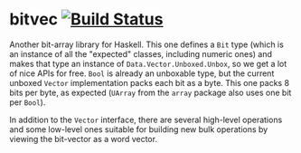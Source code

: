 bitvec [![Build Status](https://travis-ci.org/mokus0/bitvec.svg)](https://travis-ci.org/mokus0/bitvec)
======

Another bit-array library for Haskell.  This one defines a `Bit` type (which is an instance of all the "expected" classes, including numeric ones) and makes that type an instance of `Data.Vector.Unboxed.Unbox`, so we get a lot of nice APIs for free.  `Bool` is already an unboxable type, but the current unboxed `Vector` implementation packs each bit as a byte.  This one packs 8 bits per byte, as expected (`UArray` from the `array` package also uses one bit per `Bool`).

In addition to the `Vector` interface, there are several high-level operations and some low-level ones suitable for building new bulk operations by viewing the bit-vector as a word vector.
